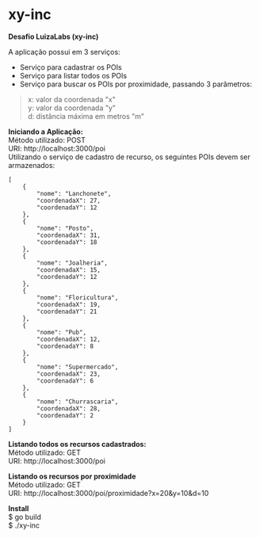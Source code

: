 # xy-inc
<b> Desafio LuizaLabs (xy-inc) </b>

A aplicação possui em 3 serviços: <br>
- Serviço para cadastrar os POIs <br>
- Serviço para listar todos os POIs <br>
- Serviço para buscar os POIs por proximidade, passando 3 parâmetros: <br>
> x: valor da coordenada "x" <br>
> y: valor da coordenada "y" <br>
> d: distância máxima em metros "m" <br>

<b> Iniciando a Aplicação: </b><br>
Método utilizado: POST <br>
URI: http://localhost:3000/poi <br>
Utilizando o serviço de cadastro de recurso, os seguintes POIs devem ser armazenados: 

    [
        {
            "nome": "Lanchonete",
            "coordenadaX": 27,
            "coordenadaY": 12
        },
        {
            "nome": "Posto",
            "coordenadaX": 31,
            "coordenadaY": 18
        },
        {
            "nome": "Joalheria",
            "coordenadaX": 15,
            "coordenadaY": 12
        },
        {
            "nome": "Floricultura",
            "coordenadaX": 19,
            "coordenadaY": 21
        },
        {
            "nome": "Pub",
            "coordenadaX": 12,
            "coordenadaY": 8
        },
        {
            "nome": "Supermercado",
            "coordenadaX": 23,
            "coordenadaY": 6
        },
        {
            "nome": "Churrascaria",
            "coordenadaX": 28,
            "coordenadaY": 2
        }
    ]

<b> Listando todos os recursos cadastrados: </b><br>
Método utilizado: GET <br>
URI: http://localhost:3000/poi

<b> Listando os recursos por proximidade </b><br>
Método utilizado: GET <br>
URI: http://localhost:3000/poi/proximidade?x=20&y=10&d=10

<b> Install </b><br>
$ go build <br>
$ ./xy-inc
